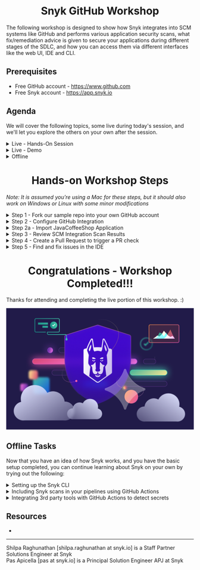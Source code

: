 <h1 align="center">Snyk GitHub Workshop</h1>

The following workshop is designed to show how Snyk integrates into SCM systems like GitHub and performs various application security scans, what fix/remediation advice is given to secure your applications during different stages of the SDLC, and how you can access them via different interfaces like the web UI, IDE and CLI.

## Prerequisites

* Free GitHub account - https://www.github.com
* Free Snyk account  - https://app.snyk.io 

## Agenda

We will cover the following topics, some live during today's session, and we'll let you explore the others on your own after the session.

<details>
  <summary>Live - Hands-On Session</summary>
  
- [ ] Setting up the SCM integration between GitHub and Snyk
- [ ] Importing a repo into Snyk and scanning in via the SCM integration
- [ ] Opening a PR to fix a Snyk Open Source vulnerability
- [ ] Running Snyk in Codespaces to check out the IDE experience 
    
</details>

<details>
  <summary>Live - Demo</summary>
  
- [ ] Detecting and suggesting fixes for transitive dependencies via the IDE
- [ ] [_Enterprise-only_] Fix Code issues in the IDE using DeepCode AI Fix
- [ ] Prioritization using Risk scores
- [ ] [_Enterprise-only_] Using `Reachability` as an additional parameter to determine risk
- [ ] [_Enterprise-only_] Reporting to provide visibility and facilitate collaboration between Security and Dev teams
- [ ] [_Enterprise-only_] Creating an inventory of code-based assets and setting up policies for security coverage
- [ ] [_Enterprise-only_] Run-time based risk factors to provide better risk assessment for prioritization
    
</details>

<details>
  <summary>Offline</summary>

- [ ] Running Snyk in the IDE to detect and fix vulnerabilities  
- [ ] Set up the Snyk CLI
- [ ] Include Snyk scans in your CI/CD pipelines
- [ ] Integrate 3rd party tools like Nightfall AI (TBH), GitLeaks, and TruffleHog using GitHub Actions to detect secrets
    
</details>

<h1 align="center">Hands-on Workshop Steps</h1>

_Note: It is assumed you're using a Mac for these steps, but it should also work on Windows or Linux with some minor modifications_

<details>
<summary>Step 1 - Fork our sample repo into your own GitHub account</summary>

#### Sign in to your GitHub account

* Navigate to the following GitHub repo - https://github.com/boosef-snyk/JavaCoffeeShop
* Click on the "**Fork**" button
* Check the "**Owner**" field on the next page to ensure you are forking this repo to your personal GitHub account
* Click done

![](images/GH-workshop-1.png)

</details> 

<details>
<summary>Step 2 - Configure GitHub Integration</summary>

_NOTE: You may have already setup the GitHub integration on Snyk; in that case, go ahead and skip this step_

#### Login to https://app.snyk.io

* Sign up if you haven't already using your existing Google / GitHub / Bitbucket / Azure AD / Docker account
* Use the guided flow to set up the GitHub integration and grant Snyk access to all your public repos
* In Step 3 of the guided flow, you can select and import only the forked repo into Snyk 

![](images/GH-workshop-8.png)

* If you skipped the guided flow, navigate to Integrations -> Source Control -> GitHub

![](images/GH-workshop-5.png)

* Fill in your account credentials to connect your GitHub Account (if prompted).
* Now let's enable Code Scanning - you do that as follows:
  * Select Settings -> Snyk Code -> set "Enable Snyk Code" -> Save Changes

![](images/GH-workshop-3.png)

* Similarly, let's enable IaC Scanning - you do that as follows:
  * Select Settings -> Snyk IaC -> Enable "Detect Configuration files" -> Save Changes

![](images/GH-workshop-9.png)

</details> 

<details>
<summary>Step 2a - Import JavaCoffeeShop Application</summary>

#### Optional

_You can skip this if you followed the guided flow in the previous step._

* Now that Snyk is connected to your GitHub Account, import the repo into Snyk as a Project.
* Navigate to Projects menu option
* Click "**Add Project**" then select "**GitHub**"
* Click on the repo you forked
* The import should take about 3 minutes or so

![](images/GH-workshop-4-2.png)

</details>

<details>
<summary>Step 3 - Review SCM Integration Scan Results</summary>

* Once the import has completed, when you navigate to your Projects tab (from the sidebar), you should see something like this:

![](images/GH-workshop-4.png)

* Let's go ahead and click on pom.xml
* Here you will see all vulnerabilities including a dependency tree of where the vulnerabilities exist, with transitive dependencies also listed 

![](images/GH-workshop-6.png)

![](images/GH-workshop-7.png)

</details> 

<details>
<summary>Step 4 - Create a Pull Request to trigger a PR check</summary>

#### Navigate back to the list of Issues in the pom.xml

* Let's select an issue with a fix available (you should see a green button saying 'Fix this vulnerability')
* Search for "com.thoughtworks.xstream:xstream" and select the RCE vulnerability

![](images/GH-workshop-10.png)
  
* Click on the **Fix this vulnerability** button, and select the option to open a new PR on the next page (you'll need to scroll to the bottom of the page)
* This should take you to a new pull request that has been created in the JavaCoffeeShop repo

![](images/GH-workshop-12.png)

* Scroll to the bottom and you will see the `code/snyk`, `security/snyk`, and `license/snyk` checks running - congratulations, your SCM integration is working as expected!

![](images/GH-workshop-13.png)

* Once the tests complete running, you can click on the "**Details**" button next to them to view the scan report in the Snyk UI  

</details>

<details>
<summary>Step 5 - Find and fix issues in the IDE</summary> 

#### Switch to the Code section of your repository now 

* We are going to use Codespaces for this section of the workshop. Click on the green '**Code**' button and then '**Create codespace on main**"

![](images/GH-workshop-14.png)

* It will take anywhere between 2-5 minutes for the codespace to spin up and be fully set up. When you see the Snyk logo on the Extensions bar on the left, and status messages popping up on the right side of your screen, it is ready. 

![](images/GH-workshop-15.png)

* While waiting, switch to your Snyk dashboard, first click on your name in the bottom left of the sidebar, and then '**Account Settings**'
* Under '**General Settings**' you should see a field under '**API Token**' - create your API key and copy it

![](images/GH-workshop-19.png)

* If your Codespace is now ready, open the Command Palette (same as in VS Code - Cmd + Shift + P on Mac) and type `Snyk`
* Click on "**Snyk: Set Token**" and paste the copied API key when prompted

![](images/GH-workshop-16.png)

* You'll see the Snyk extension expand on the left if authentication is successful

![](images/GH-workshop-17.png)

* Click the "**Rescan**" button in the Snyk extension panel to start them - moving forward, scans will run automatically whenever you save changes. If you see the extension panel refresh and populate with results like in the image below, congratultions, you have set Snyk up in the IDE successfully!

![](images/GH-workshop-18_new.png)

</details> 

<h1 align="center">Congratulations - Workshop Completed!!!</h1>

Thanks for attending and completing the live portion of this workshop. :) 

![](images/snyk-logo.png)

## Offline Tasks

Now that you have an idea of how Snyk works, and you have the basic setup completed, you can continue learning about Snyk on your own by trying out the following:

<details>
  <summary>Setting up the Snyk CLI</summary>

  #### This will help you set up Snyk on your local machine 

  * 
</details>

<details>
  <summary>Including Snyk scans in your pipelines using GitHub Actions</summary>

  #### You can run all Snyk scans in your pipelines by first installing the CLI on your runner, and then running the same commands you previously used while using the CLI locally in the previous step
  
  * 
</details>

<details>
  <summary>Integrating 3rd party tools with GitHub Actions to detect secrets</summary>
  <details>
    <summary>Nightfall AI</summary>

    *
    
  </details>
  <details>
    <summary>GitLeaks</summary>

    *
    
  </details>
  <details>
    <summary>TruffleHog</summary>

    *
    
  </details>
</details>

## Resources

-

<hr />

Shilpa Raghunathan [shilpa.raghunathan at snyk.io] is a Staff Partner Solutions Engineer at Snyk <br />
Pas Apicella [pas at snyk.io] is a Principal Solution Engineer APJ at Snyk
